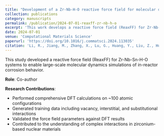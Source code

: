 ```yaml
---
title: "Development of a Zr-Nb-H-O reactive force field for molecular dynamics simulations of in-reactor corrosion"
collection: publications
category: manuscripts
permalink: /publication/2024-07-01-reaxff-zr-nb-h-o
excerpt: 'This work develops a reactive force field (ReaxFF) for Zr-Nb-H-O systems based on comprehensive DFT training data for molecular dynamics simulations of in-reactor corrosion.'
date: 2024-07-01
venue: 'Computational Materials Science'
paperurl: 'https://doi.org/10.1016/j.commatsci.2024.113035'
citation: 'Li, R., Jiang, M., Zhang, X., Lu, G., Huang, Y., Liu, Z., Hu, W., Wang, D., Su, X., Wei, T., Zhao, Y., & Deng, H. (2024). &quot;Development of a Zr-Nb-H-O reactive force field for molecular dynamics simulations of in-reactor corrosion.&quot; <i>Computational Materials Science</i>. DOI: 10.1016/j.commatsci.2024.113035'
---
```


This study developed a reactive force field (ReaxFF) for Zr-Nb-Sn-H-O systems to enable large-scale molecular dynamics simulations of in-reactor corrosion behavior.

**Role**: Co-author

**Research Contributions**:
- Performed comprehensive DFT calculations on ~100 atomic configurations
- Generated training data including vacancy, interstitial, and substitutional interactions
- Validated the force field parameters against DFT results
- Contributed to the understanding of complex interactions in zirconium-based nuclear materials
